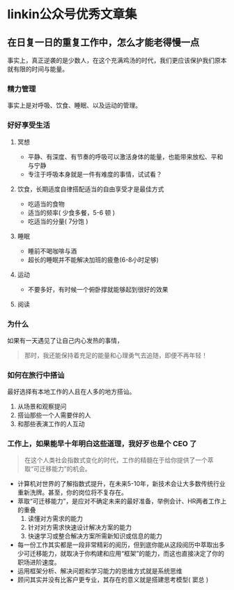 # linkin公众号优秀文章集

## 在日复一日的重复工作中，怎么才能老得慢一点
事实上，真正逆袭的是少数人，在这个充满鸡汤的时代，我们更应该保护我们原本就有限的时间与能量。

### 精力管理
事实上是对呼吸、饮食、睡眠、以及运动的管理。

### 好好享受生活
1. 冥想
   * 平静、有深度、有节奏的呼吸可以激活身体的能量，也能带来放松、平和与宁静
   * 专注于呼吸本身就是一件有难度的事情，试试看？
2. 饮食，长期适度自律搭配适当的自由享受才是最佳方式
   * 吃适当的食物
   * 适当的频率( 少食多餐，5-6 顿 )
   * 吃适当的分量( 7分饱 )

3. 睡眠
   * 睡前不喝咖啡与酒
   * 超长的睡眠并不能解决加班的疲惫(6-8小时足够)

4. 运动
   * 不要多好，有时候一个俯卧撑就能够起到很好的效果

5. 阅读


### 为什么
如果有一天遇见了让自己内心发热的事情，
> 那时，我还能保持着充足的能量和心理勇气去追随，即便不再年轻！



### 如何在旅行中搭讪
最好选择有本地工作的人且在人多的地方搭讪。
1. 从场景和观察提问
2. 搭讪那些一个人需要伴的人
3. 和那些表演工作的人互动


### 工作上，如果能早十年明白这些道理，我好歹也是个 CEO 了
> 在这个人类社会指数式变化的时代，工作的精髓在于给你提供了一个萃取“可迁移能力”的机会。

* 计算机对世界的了解指数式提升，在未来5-10年，新技术会让大多数传统行业重新洗牌。甚至，你的岗位将不复存在。
* 萃取“可迁移能力”，是应对不确定未来的最好准备，举例会计、HR两者工作上的重叠
  1. 读懂对方需求的能力
  2. 针对对方需求快速设计解决方案的能力
  3. 快速学习或整合解决方案所需新知识或信息的能力
* 每一份工作其实都是一段非常精彩的阅历，但到底你能从这段阅历中萃取出多少可迁移能力，就取决于你构建和应用“框架”的能力，而这也直接决定了你的职场进阶速度。
* 运用框架分析、解决问题和学习能力的思维方式就是系统思维
* 顾问其实并没有比客户更专业，其存在的意义就是搭建思考模型( 窦总 )



